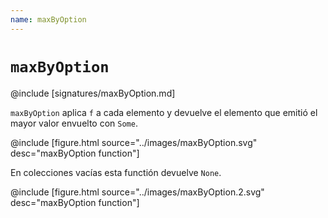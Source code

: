 ```yaml
---
name: maxByOption
---
```


# `maxByOption`

@include [signatures/maxByOption.md]

`maxByOption` aplica `f` a cada elemento y devuelve el elemento que emitió el mayor valor envuelto con `Some`.

@include [figure.html source="../images/maxByOption.svg" desc="maxByOption function"]

En colecciones vacías esta functión devuelve `None`.

@include [figure.html source="../images/maxByOption.2.svg" desc="maxByOption function"]
